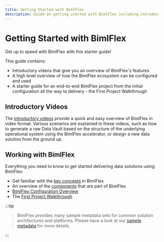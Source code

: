 ```yaml
---
title: Getting Started with BimlFlex
description: Guide on getting started with BimlFlex including introductory videos, initial configuration, and first project walkthrough
---
```

# Getting Started with BimlFlex

Get up to speed with BimlFlex with this starter guide!

This guide contains:

* Introductory videos that give you an overview of BimlFlex's features
* A high level overview of how the BimlFlex ecosystem can be configured and used
* A starter guide for an end-to-end BimlFlex project from the initial configuration all the way to delivery - the First Project Walkthrough

## Introductory Videos

The [introductory videos](bimlflex-getting-started-intro-videos) provide a quick and easy overview of BimlFlex in video format. Various scenarios are explained in these videos, such as how to generate a raw Data Vault based on the structure of the underlying operational system using the BimlFlex accelerator, or design a new data solution from the ground up.

## Working with BimlFlex

Everything you need to know to get started delivering data solutions using BimlFlex:

* Get familiar with the [key concepts](bimlflex-concepts-overview) in BimlFlex
* An overview of the [components](bimlflex-components-overview) that are part of BimlFlex
* [BimlFlex Configuration Overview](bimlflex-getting-started-initial-configuration)
* The [First Project Walkthrough](bimlflex-getting-started-first-project-walkthrough)
:::tip


> BimlFlex provides many sample metadata sets for common solution architectures and platforms. Please have a look at our [sample metadata](bimlflex-sample-metadata) for more details.

:::

